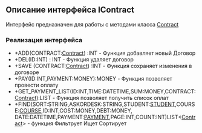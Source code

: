 ## Описание интерфейса IContract

Интерфейс предназначен для работы с методами класса [Contract](Contract.md)

### Реализация интерфейса
- +ADD(CONTRACT:[Contract](Contract.md)) :INT - Функция добавляет новый Договор
- +DEL(ID:INT)  : INT - Функция удаляет договор
- +SAVE (CONTRACT:[Contract](Contract.md)) :INT - Функция сохраняет изменения в договоре
- +PAY(ID:INT,PAYMENT:MONEY):MONEY - Функция позволяет провести оплату
- +GET_PAYMENT_LIST(ID:INT,TIME:DATETIME,SUM:MONEY,CONTRACT:[Contract](Contract.md)):LIST<PAYMENT> - Функция позволяет получить список оплат
- +FIND(SORT:STRING,ASKORDESK:STRING,STUDENT:[STUDENT](Student.md),COURSE:[COURSE](Course.md),ID:INT,COST:MONEY,DEBT:MONEY, DATE:DATETIME,PAYMENT:[PAYMENT](Payment.md),PAGE:INT,COUNT:INT)LIST<[Contract](Contract.md)> - функция Фильтрует Ищет Сортирует
